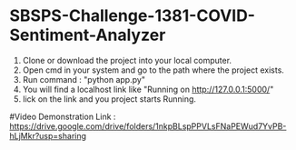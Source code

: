 # SBSPS-Challenge-1381-COVID-Sentiment-Analyzer

1. Clone or download the project into your local computer.
2. Open cmd in your system and go to the path where the project exists.
3. Run command : 
                "python app.py"
4. You will find a localhost link like "Running on http://127.0.0.1:5000/"
5. lick on the link and you project starts Running.

#Video Demonstration Link : 
https://drive.google.com/drive/folders/1nkpBLspPPVLsFNaPEWud7YvPB-hLjMkr?usp=sharing
